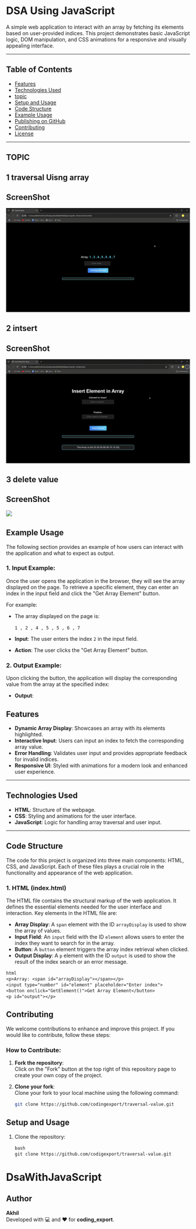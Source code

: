 ﻿# DSA Using JavaScript

A simple web application to interact with an array by fetching its elements based on user-provided indices. This project demonstrates basic JavaScript logic, DOM manipulation, and CSS animations for a responsive and visually appealing interface.

---

## Table of Contents

- [Features](#features)
- [Technologies Used](#technologies-used)
- [topic](#topic)
- [Setup and Usage](#setup-and-usage)
- [Code Structure](#code-structure)
- [Example Usage](#example-usage)
- [Publishing on GitHub](#publishing-on-github)
- [Contributing](#contributing)
- [License](#license)

---
## TOPIC
## 1 traversal Uisng array
 ## ScreenShot
  ![](https://github.com/codingexport/DsaWithJavaScript/blob/main/Traversal%20Value.gif)

## 2 intsert
 ## ScreenShot
  ![](https://github.com/codingexport/DsaWithJavaScript/blob/main/Insert%20Element%20in%20Array.gif)
## 3 delete value
 ## ScreenShot
 ![](https://github.com/codingexport/DsaWithJavaScript/blob/main/Delete%20and%20isert%20value.gif)
## Example Usage

The following section provides an example of how users can interact with the application and what to expect as output.

### 1. **Input Example**:

Once the user opens the application in the browser, they will see the array displayed on the page. To retrieve a specific element, they can enter an index in the input field and click the "Get Array Element" button.

For example:

- The array displayed on the page is:  

  `1 , 2 , 4 , 5 , 5 , 6 , 7`

- **Input**: The user enters the index `2` in the input field.
- **Action**: The user clicks the "Get Array Element" button.

### 2. **Output Example**:

Upon clicking the button, the application will display the corresponding value from the array at the specified index:

- **Output**:  

## Features

- **Dynamic Array Display**: Showcases an array with its elements highlighted.
- **Interactive Input**: Users can input an index to fetch the corresponding array value.
- **Error Handling**: Validates user input and provides appropriate feedback for invalid indices.
- **Responsive UI**: Styled with animations for a modern look and enhanced user experience.

---

## Technologies Used

- **HTML**: Structure of the webpage.
- **CSS**: Styling and animations for the user interface.
- **JavaScript**: Logic for handling array traversal and user input.

---
## Code Structure

The code for this project is organized into three main components: HTML, CSS, and JavaScript. Each of these files plays a crucial role in the functionality and appearance of the web application.

### 1. **HTML (index.html)**
The HTML file contains the structural markup of the web application. It defines the essential elements needed for the user interface and interaction. Key elements in the HTML file are:

- **Array Display**: A `span` element with the ID `arrayDisplay` is used to show the array of values.
- **Input Field**: An `input` field with the ID `element` allows users to enter the index they want to search for in the array.
- **Button**: A `button` element triggers the array index retrieval when clicked.
- **Output Display**: A `p` element with the ID `output` is used to show the result of the index search or an error message.

```
html
<p>Array: <span id="arrayDisplay"></span></p>
<input type="number" id="element" placeholder="Enter index">
<button onclick="GetElement()">Get Array Element</button>
<p id="output"></p>

```
## Contributing

We welcome contributions to enhance and improve this project. If you would like to contribute, follow these steps:

### How to Contribute:

1. **Fork the repository**:  
   Click on the "Fork" button at the top right of this repository page to create your own copy of the project.

2. **Clone your fork**:  
   Clone your fork to your local machine using the following command:
   ```bash
   git clone https://github.com/codingexport/traversal-value.git

## Setup and Usage

1. Clone the repository:

   ```
   bash
   git clone https://github.com/codigexport/traversal-value.git
# DsaWithJavaScript
## Author

**Akhil**  
Developed with 💻 and ❤️ for **coding_export**.

